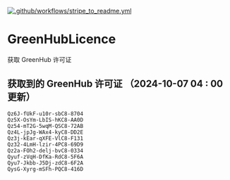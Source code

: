 [![.github/workflows/stripe_to_readme.yml](https://github.com/zjx-kimi/GreenHubLicence/actions/workflows/stripe_to_readme.yml/badge.svg)](https://github.com/zjx-kimi/GreenHubLicence/actions/workflows/stripe_to_readme.yml)
# GreenHubLicence
获取 GreenHub 许可证
## 获取到的 GreenHub 许可证 （2024-10-07 04 : 00 更新）
```
Qz6J-fUkF-u10r-sbC8-8704
Qz5X-OsYm-LbIS-hKC8-AA0D
Qz54-mT2G-5wqM-QSC8-72AB
Qz4L-jpJg-WAx4-kyC8-DD2E
Qz3j-kEar-qXFE-VlC8-F131
Qz32-4LmH-lzir-4PC8-69D9
Qz2a-FOh2-delj-bvC8-0334
Qyuf-zVqH-DfKa-RdC8-5F6A
Qyu7-Jkbb-J5Dj-zdC8-6F2A
QysG-Xyrg-mSFh-PQC8-416D
```
